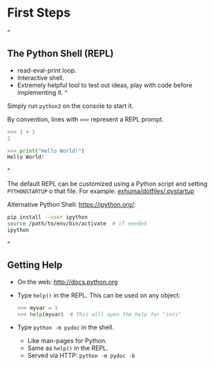 # First Steps
^

## The Python Shell (REPL)

* read-eval-print loop.
* Interactive shell.
* Extremely helpful tool to test out ideas, play with code before implementing it.
^

Simply run `python3` on the console to start it.

By convention, lines with `>>>` represent a REPL prompt.

```py
>>> 1 + 1
2

>>> print("Hello World!")
Hello World!
```
^

The default REPL can be customized using a Python script and setting
`PYTHONSTARTUP` o that file. For example: [exhuma/dotfiles/.pystartup][pystartup]

[pystartup]: https://github.com/exhuma/dotfiles/blob/master/.pystartup

Alternative Python Shell: https://ipython.org/:

```bash
pip install --user ipython
source /path/to/env/bin/activate  # if needed
ipython
```
^

## Getting Help

* On the web: http://docs.python.org
* Type `help()` in the REPL. This can be used on any object:

  ```py
  >>> myvar = 1
  >>> help(myvar)  # This will open the help for "ints"
  ```

* Type `python -m pydoc` in the shell.
  * Like man-pages for Python.
  * Same as `help()` in the REPL.
  * Served via HTTP: `python -m pydoc -b`
